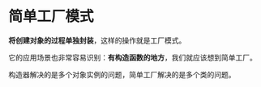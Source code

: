 # 简单工厂模式

**将创建对象的过程单独封装**，这样的操作就是工厂模式。

它的应用场景也非常容易识别：**有构造函数的地方**，我们就应该想到简单工厂。

构造器解决的是多个对象实例的问题，简单工厂解决的是多个类的问题。
